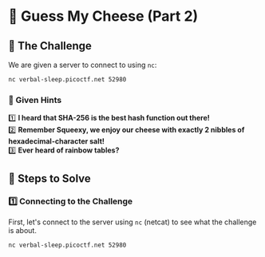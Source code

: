 # 🧀 Guess My Cheese (Part 2)

## 🧐 The Challenge  
We are given a server to connect to using `nc`:  
```bash
nc verbal-sleep.picoctf.net 52980
```

### 📝 Given Hints  
1️⃣ **I heard that SHA-256 is the best hash function out there!**  
2️⃣ **Remember Squeexy, we enjoy our cheese with exactly 2 nibbles of hexadecimal-character salt!**  
3️⃣ **Ever heard of rainbow tables?**  


## 🚀 Steps to Solve  

### 1️⃣ Connecting to the Challenge  
First, let's connect to the server using `nc` (netcat) to see what the challenge is about.  

```bash
nc verbal-sleep.picoctf.net 52980
